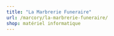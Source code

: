 ```yaml
---
title: "La Marbrerie Funeraire"
url: /marcory/la-marbrerie-funeraire/
shop: matériel informatique
---
```

